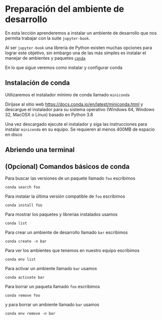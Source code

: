 # Preparación del ambiente de desarrollo

En esta lección aprenderemos a instalar un ambiente de desarrollo que nos permita trabajar con la suite `jupyter-book`. 

Al ser `jupyter-book` una librería de Python existen muchas opciones para lograr este objetivo, sin embargo una de las más simples es instalar el manejar de ambientes y paquetes [`conda`](https://conda.io/projects/conda/en/latest/user-guide/tasks/manage-environments.html)

En lo que sigue veremos como instalar y configurar conda

## Instalación de conda

Utilizaremos el instalador mínimo de conda llamado `miniconda`

Diríjase al sitio web https://docs.conda.io/en/latest/miniconda.html y descargue el instalador para su sistema operativo (Windows 64, Windows 32, MacOSX o Linux) basado en Python 3.8

Una vez descargado ejecute el instalador y siga las instrucciones para instalar `miniconda` en su equipo. Se requieren al menos 400MB de espacio en disco

## Abriendo una terminal 


## (Opcional) Comandos básicos de conda

Para buscar las versiones de un paquete llamado `foo` escribimos 

```
conda search foo
```

Para instalar la última versión compatible de `foo` escribimos

```
conda install foo
```

Para mostrar los paquetes y librerías instalados usamos

```
conda list
```

Para crear un ambiente de desarrollo llamado `bar` escribimos

```
conda create -n bar
```

Para ver los ambientes que tenemos en nuestro equipo escribimos

```
conda env list
```

Para activar un ambiente llamado `bar` usamos

```
conda activate bar
```

Para borrar un paqueta llamado `foo` escribimos

```
conda remove foo
```

y para borrar un ambiente llamado `bar` usamos

```
conda env remove -n bar
```



